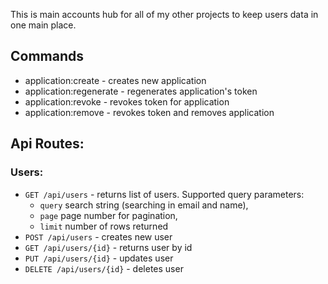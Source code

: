 This is main accounts hub for all of my other projects to keep users data in one main place.

## Commands
- application:create - creates new application
- application:regenerate - regenerates application's token
- application:revoke - revokes token for application
- application:remove - revokes token and removes application

## Api Routes:
### Users:
- `GET /api/users` - returns list of users. Supported query parameters: 
  - `query` search string (searching in email and name), 
  - `page` page number for pagination,
  - `limit` number of rows returned
- `POST /api/users` - creates new user
- `GET /api/users/{id}` - returns user by id
- `PUT /api/users/{id}` - updates user
- `DELETE /api/users/{id}` - deletes user
